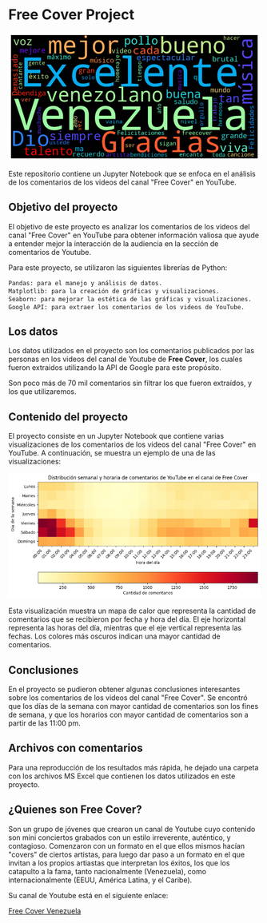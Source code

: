 # Free Cover Project


![Wordcloud de todos los comentarios](Imagenes/Free_Cover_Wordcloud.png)


Este repositorio contiene un Jupyter Notebook que se enfoca en el análisis de los comentarios de los videos del canal "Free Cover" en YouTube.

## Objetivo del proyecto

El objetivo de este proyecto es analizar los comentarios de los videos del canal "Free Cover" en YouTube para obtener información valiosa que ayude a entender mejor la interacción de la audiencia en la sección de comentarios de Youtube.

Para este proyecto, se utilizaron las siguientes librerías de Python:

    Pandas: para el manejo y análisis de datos.
    Matplotlib: para la creación de gráficas y visualizaciones.
    Seaborn: para mejorar la estética de las gráficas y visualizaciones.
    Google API: para extraer los comentarios de los videos de YouTube.

## Los datos

Los datos utilizados en el proyecto son los comentarios publicados por las personas en los videos del canal de Youtube de __Free Cover__, los cuales fueron extraidos utilizando la API de Google para este propósito.

Son poco más de 70 mil comentarios sin filtrar los que fueron extraídos, y los que utilizaremos.

## Contenido del proyecto

El proyecto consiste en un Jupyter Notebook que contiene varias visualizaciones de los comentarios de los videos del canal "Free Cover" en YouTube. A continuación, se muestra un ejemplo de una de las visualizaciones:


![Mapa de calor de los comentarios por fecha y hora del día](Imagenes/Mapa_Calor_Comentarios.png)


Esta visualización muestra un mapa de calor que representa la cantidad de comentarios que se recibieron por fecha y hora del día. El eje horizontal representa las horas del día, mientras que el eje vertical representa las fechas. Los colores más oscuros indican una mayor cantidad de comentarios.

## Conclusiones

En el proyecto se pudieron obtener algunas conclusiones interesantes sobre los comentarios de los videos del canal "Free Cover". Se encontró que los días de la semana con mayor cantidad de comentarios son los fines de semana, y que los horarios con mayor cantidad de comentarios son a partir de las 11:00 pm.

## Archivos con comentarios

Para una reproducción de los resultados más rápida, he dejado una carpeta con los archivos MS Excel que contienen los datos utilizados en este proyecto.


## ¿Quienes son Free Cover?

Son un grupo de jóvenes que crearon un canal de Youtube cuyo contenido son mini conciertos grabados con un estilo irreverente, auténtico, y contagioso. Comenzaron con un formato en el que ellos mismos hacían "covers" de ciertos artistas, para luego dar paso a un formato en el que invitan a los propios artiastas que interpretan los éxitos, los que los catapulto a la fama, tanto nacionalmente (Venezuela), como internacionalmente (EEUU, América Latina, y el Caribe).

Su canal de Youtube está en el siguiente enlace:

[Free Cover Venezuela](https://www.youtube.com/@FreeCoverVenezuela)
